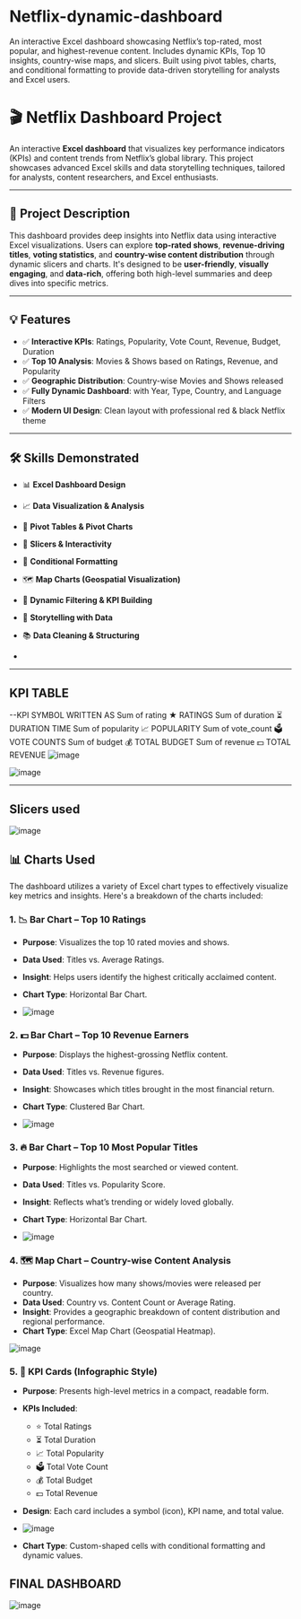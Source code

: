 # Netflix-dynamic-dashboard
An interactive Excel dashboard showcasing Netflix’s top-rated, most popular, and highest-revenue content. Includes dynamic KPIs, Top 10 insights, country-wise maps, and slicers. Built using pivot tables, charts, and conditional formatting to provide data-driven storytelling for analysts and Excel users.

# 🎬 Netflix Dashboard Project

An interactive **Excel dashboard** that visualizes key performance indicators (KPIs) and content trends from Netflix’s global library. This project showcases advanced Excel skills and data storytelling techniques, tailored for analysts, content researchers, and Excel enthusiasts.

---

## 📌 Project Description

This dashboard provides deep insights into Netflix data using interactive Excel visualizations. Users can explore **top-rated shows**, **revenue-driving titles**, **voting statistics**, and **country-wise content distribution** through dynamic slicers and charts. It's designed to be **user-friendly**, **visually engaging**, and **data-rich**, offering both high-level summaries and deep dives into specific metrics.

---

## 💡 Features

- ✅ **Interactive KPIs**: Ratings, Popularity, Vote Count, Revenue, Budget, Duration
- ✅ **Top 10 Analysis**: Movies & Shows based on Ratings, Revenue, and Popularity
- ✅ **Geographic Distribution**: Country-wise Movies and Shows released
- ✅ **Fully Dynamic Dashboard**: with Year, Type, Country, and Language Filters
- ✅ **Modern UI Design**: Clean layout with professional red & black Netflix theme

---

## 🛠️ Skills Demonstrated

- 📊 **Excel Dashboard Design**
- 📈 **Data Visualization & Analysis**
- 📌 **Pivot Tables & Pivot Charts**
- 🧩 **Slicers & Interactivity**
- 📍 **Conditional Formatting**
- 🗺️ **Map Charts (Geospatial Visualization)**
- 🔄 **Dynamic Filtering & KPI Building**
- 💼 **Storytelling with Data**
- 📚 **Data Cleaning & Structuring**

- 
-----

## KPI TABLE
--KPI	SYMBOL	WRITTEN AS 
Sum of rating	★	RATINGS
Sum of duration	⏳	DURATION TIME
Sum of popularity	📈	POPULARITY
Sum of vote_count	🗳	VOTE COUNTS
Sum of budget	💰	  TOTAL BUDGET
Sum of revenue	💵	 TOTAL REVENUE
![image](https://github.com/user-attachments/assets/834f4894-4c28-44e8-a574-aecdf2f5fe99)

![image](https://github.com/user-attachments/assets/9955ec69-43c8-4100-b13a-f5285a65bed3)



---

## Slicers used 
![image](https://github.com/user-attachments/assets/2eea7c58-06a9-4c3c-a346-c8e62efe8b3e)

## 📊 Charts Used

The dashboard utilizes a variety of Excel chart types to effectively visualize key metrics and insights. Here's a breakdown of the charts included:

### 1. 📉 Bar Chart – Top 10 Ratings
- **Purpose**: Visualizes the top 10 rated movies and shows.
- **Data Used**: Titles vs. Average Ratings.
- **Insight**: Helps users identify the highest critically acclaimed content.
- **Chart Type**: Horizontal Bar Chart.

- ![image](https://github.com/user-attachments/assets/b2d6f6f1-42e5-4757-9c3c-cbc6ae09d553)


### 2. 💵 Bar Chart – Top 10 Revenue Earners
- **Purpose**: Displays the highest-grossing Netflix content.
- **Data Used**: Titles vs. Revenue figures.
- **Insight**: Showcases which titles brought in the most financial return.
- **Chart Type**: Clustered Bar Chart.

- ![image](https://github.com/user-attachments/assets/f0b41a55-6a24-41a1-b3c8-7dc24f546655)


### 3. 🔥 Bar Chart – Top 10 Most Popular Titles
- **Purpose**: Highlights the most searched or viewed content.
- **Data Used**: Titles vs. Popularity Score.
- **Insight**: Reflects what’s trending or widely loved globally.
- **Chart Type**: Horizontal Bar Chart.

- ![image](https://github.com/user-attachments/assets/2c40b56a-0bb3-4e1a-bd9b-e5435f0f5db4)


### 4. 🗺️ Map Chart – Country-wise Content Analysis
- **Purpose**: Visualizes how many shows/movies were released per country.
- **Data Used**: Country vs. Content Count or Average Rating.
- **Insight**: Provides a geographic breakdown of content distribution and regional performance.
- **Chart Type**: Excel Map Chart (Geospatial Heatmap).

 ![image](https://github.com/user-attachments/assets/b7c51f87-367d-4e1d-84a2-03331bac658c)


### 5. 📌 KPI Cards (Infographic Style)
- **Purpose**: Presents high-level metrics in a compact, readable form.
- **KPIs Included**:
  - ⭐ Total Ratings
  - ⏳ Total Duration
  - 📈 Total Popularity
  - 🗳️ Total Vote Count
  - 💰 Total Budget
  - 💵 Total Revenue
- **Design**: Each card includes a symbol (icon), KPI name, and total value.

- ![image](https://github.com/user-attachments/assets/06690f59-eb3b-4988-8d14-ed2a3e071406)

- **Chart Type**: Custom-shaped cells with conditional formatting and dynamic values.

## FINAL DASHBOARD

![image](https://github.com/user-attachments/assets/83ba6320-2ead-419b-a16b-2e8c2c142146)









